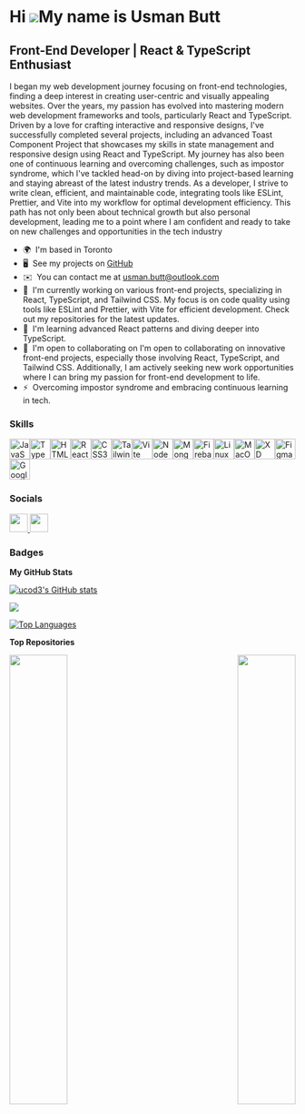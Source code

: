Hi ![](https://user-images.githubusercontent.com/18350557/176309783-0785949b-9127-417c-8b55-ab5a4333674e.gif)My name is Usman Butt
==================================================================================================================================

Front-End Developer | React & TypeScript Enthusiast
---------------------------------------------------

I began my web development journey focusing on front-end technologies, finding a deep interest in creating user-centric and visually appealing websites. Over the years, my passion has evolved into mastering modern web development frameworks and tools, particularly React and TypeScript. Driven by a love for crafting interactive and responsive designs, I've successfully completed several projects, including an advanced Toast Component Project that showcases my skills in state management and responsive design using React and TypeScript. My journey has also been one of continuous learning and overcoming challenges, such as impostor syndrome, which I've tackled head-on by diving into project-based learning and staying abreast of the latest industry trends. As a developer, I strive to write clean, efficient, and maintainable code, integrating tools like ESLint, Prettier, and Vite into my workflow for optimal development efficiency. This path has not only been about technical growth but also personal development, leading me to a point where I am confident and ready to take on new challenges and opportunities in the tech industry

* 🌍  I'm based in Toronto
* 🖥️  See my projects on [GitHub](https://github.com/ucod3?tab=repositories)
* ✉️  You can contact me at [usman.butt@outlook.com](mailto:usman.butt@outlook.com)
* 🚀  I'm currently working on various front-end projects, specializing in React, TypeScript, and Tailwind CSS. My focus is on code quality using tools like ESLint and Prettier, with Vite for efficient development. Check out my repositories for the latest updates.
* 🧠  I'm learning advanced React patterns and diving deeper into TypeScript.
* 🤝  I'm open to collaborating on I'm open to collaborating on innovative front-end projects, especially those involving React, TypeScript, and Tailwind CSS. Additionally, I am actively seeking new work opportunities where I can bring my passion for front-end development to life.
* ⚡  Overcoming impostor syndrome and embracing continuous learning in tech.

### Skills


<p align="left">
<a href="https://developer.mozilla.org/en-US/docs/Web/JavaScript" target="_blank" rel="noreferrer"><img src="https://raw.githubusercontent.com/danielcranney/readme-generator/main/public/icons/skills/javascript-colored.svg" width="36" height="36" alt="JavaScript" /></a><a href="https://www.typescriptlang.org/" target="_blank" rel="noreferrer"><img src="https://raw.githubusercontent.com/danielcranney/readme-generator/main/public/icons/skills/typescript-colored.svg" width="36" height="36" alt="TypeScript" /></a><a href="https://developer.mozilla.org/en-US/docs/Glossary/HTML5" target="_blank" rel="noreferrer"><img src="https://raw.githubusercontent.com/danielcranney/readme-generator/main/public/icons/skills/html5-colored.svg" width="36" height="36" alt="HTML5" /></a><a href="https://reactjs.org/" target="_blank" rel="noreferrer"><img src="https://raw.githubusercontent.com/danielcranney/readme-generator/main/public/icons/skills/react-colored.svg" width="36" height="36" alt="React" /></a><a href="https://www.w3.org/TR/CSS/#css" target="_blank" rel="noreferrer"><img src="https://raw.githubusercontent.com/danielcranney/readme-generator/main/public/icons/skills/css3-colored.svg" width="36" height="36" alt="CSS3" /></a><a href="https://tailwindcss.com/" target="_blank" rel="noreferrer"><img src="https://raw.githubusercontent.com/danielcranney/readme-generator/main/public/icons/skills/tailwindcss-colored.svg" width="36" height="36" alt="TailwindCSS" /></a><a href="https://vitejs.dev/" target="_blank" rel="noreferrer"><img src="https://raw.githubusercontent.com/danielcranney/readme-generator/main/public/icons/skills/vite-colored.svg" width="36" height="36" alt="Vite" /></a><a href="https://nodejs.org/en/" target="_blank" rel="noreferrer"><img src="https://raw.githubusercontent.com/danielcranney/readme-generator/main/public/icons/skills/nodejs-colored.svg" width="36" height="36" alt="NodeJS" /></a><a href="https://www.mongodb.com/" target="_blank" rel="noreferrer"><img src="https://raw.githubusercontent.com/danielcranney/readme-generator/main/public/icons/skills/mongodb-colored.svg" width="36" height="36" alt="MongoDB" /></a><a href="https://firebase.google.com/" target="_blank" rel="noreferrer"><img src="https://raw.githubusercontent.com/danielcranney/readme-generator/main/public/icons/skills/firebase-colored.svg" width="36" height="36" alt="Firebase" /></a><a href="https://www.linux.org" target="_blank" rel="noreferrer"><img src="https://raw.githubusercontent.com/danielcranney/readme-generator/main/public/icons/skills/linux-colored.svg" width="36" height="36" alt="Linux" /></a><a href="https://apple.com" target="_blank" rel="noreferrer"><img src="https://raw.githubusercontent.com/danielcranney/readme-generator/main/public/icons/skills/macos-colored.svg" width="36" height="36" alt="MacOS" /></a><a href="https://www.adobe.com/uk/products/xd.html" target="_blank" rel="noreferrer"><img src="https://raw.githubusercontent.com/danielcranney/readme-generator/main/public/icons/skills/xd-colored.svg" width="36" height="36" alt="XD" /></a><a href="https://www.figma.com/" target="_blank" rel="noreferrer"><img src="https://raw.githubusercontent.com/danielcranney/readme-generator/main/public/icons/skills/figma-colored.svg" width="36" height="36" alt="Figma" /></a><a href="https://cloud.google.com/" target="_blank" rel="noreferrer"><img src="https://raw.githubusercontent.com/danielcranney/readme-generator/main/public/icons/skills/googlecloud-colored.svg" width="36" height="36" alt="Google Cloud" /></a>
</p>


### Socials

<p align="left"> <a href="https://www.github.com/ucod3" target="_blank" rel="noreferrer"> <picture> <source media="(prefers-color-scheme: dark)" srcset="https://raw.githubusercontent.com/danielcranney/readme-generator/main/public/icons/socials/github-dark.svg" /> <source media="(prefers-color-scheme: light)" srcset="https://raw.githubusercontent.com/danielcranney/readme-generator/main/public/icons/socials/github.svg" /> <img src="https://raw.githubusercontent.com/danielcranney/readme-generator/main/public/icons/socials/github.svg" width="32" height="32" /> </picture> </a> <a href="https://www.linkedin.com/in/iusmanb" target="_blank" rel="noreferrer"> <picture> <source media="(prefers-color-scheme: dark)" srcset="https://raw.githubusercontent.com/danielcranney/readme-generator/main/public/icons/socials/linkedin-dark.svg" /> <source media="(prefers-color-scheme: light)" srcset="https://raw.githubusercontent.com/danielcranney/readme-generator/main/public/icons/socials/linkedin.svg" /> <img src="https://raw.githubusercontent.com/danielcranney/readme-generator/main/public/icons/socials/linkedin.svg" width="32" height="32" /> </picture> </a></p>

### Badges

<b>My GitHub Stats</b>

<a href="http://www.github.com/ucod3"><img src="https://github-readme-stats.vercel.app/api?username=ucod3&show_icons=true&hide=&count_private=true&title_color=10b981&text_color=ffffff&icon_color=22c55e&bg_color=1c1917&hide_border=true&show_icons=true" alt="ucod3's GitHub stats" /></a>

<a href="http://www.github.com/ucod3"><img src="https://github-readme-streak-stats.herokuapp.com/?user=ucod3&stroke=ffffff&background=1c1917&ring=10b981&fire=10b981&currStreakNum=ffffff&currStreakLabel=10b981&sideNums=ffffff&sideLabels=ffffff&dates=ffffff&hide_border=true" /></a>

<a href="https://github.com/ucod3" align="left"><img src="https://github-readme-stats.vercel.app/api/top-langs/?username=ucod3&langs_count=10&title_color=10b981&text_color=ffffff&icon_color=22c55e&bg_color=1c1917&hide_border=true&locale=en&custom_title=Top%20%Languages" alt="Top Languages" /></a>

<b>Top Repositories</b>

<div width="100%" align="center"><a href="https://github.com/ucod3/dictionary-web-app-react-ts" align="left"><img align="left" width="45%" src="https://github-readme-stats.vercel.app/api/pin/?username=ucod3&repo=dictionary-web-app-react-ts&title_color=10b981&text_color=ffffff&icon_color=22c55e&bg_color=1c1917&hide_border=true&locale=en" /></a><a href="https://github.com/ucod3/react-ts-toast-component" align="right"><img align="right" width="45%" src="https://github-readme-stats.vercel.app/api/pin/?username=ucod3&repo=react-ts-toast-component&title_color=10b981&text_color=ffffff&icon_color=22c55e&bg_color=1c1917&hide_border=true&locale=en" /></a></div><br /><br /><br /><br /><br /><br /><br />
